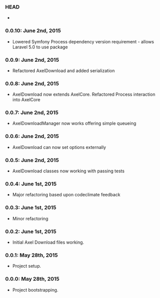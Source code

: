 ### HEAD
-

### 0.0.10: June 2nd, 2015
- Lowered Symfony Process dependency version requirement - allows Laravel 5.0 to use package

### 0.0.9: June 2nd, 2015
- Refactored AxelDownload and added serialization

### 0.0.8: June 2nd, 2015
- AxelDownload now extends AxelCore. Refactored Process interaction into AxelCore

### 0.0.7: June 2nd, 2015
- AxelDownloadManager now works offering simple queueing

### 0.0.6: June 2nd, 2015
- AxelDownload can now set options externally

### 0.0.5: June 2nd, 2015
- AxelDownload classes now working with passing tests

### 0.0.4: June 1st, 2015
- Major refactoring based upon codeclimate feedback

### 0.0.3: June 1st, 2015
- Minor refactoring

### 0.0.2: June 1st, 2015
- Initial Axel Download files working.

### 0.0.1: May 28th, 2015
- Project setup.

### 0.0.0: May 28th, 2015
- Project bootstrapping.
